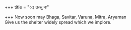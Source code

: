+++
title = "०३ तत्सु नः"

+++
Now soon may Bhaga, Savitar, Varuna, Mitra, Aryaman  
     Give us the shelter widely spread which we implore.